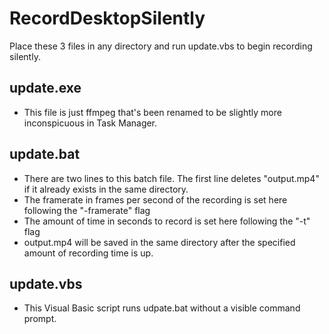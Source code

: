 
# RecordDesktopSilently
Place these 3 files in any directory and run update.vbs to begin recording silently.
## update.exe
* This file is just ffmpeg that's been renamed to be slightly more inconspicuous in Task Manager.
## update.bat
* There are two lines to this batch file. The first line deletes "output.mp4" if it already exists in the same directory.
* The framerate in frames per second of the recording is set here following the "-framerate" flag
* The amount of time in seconds to record is set here following the "-t" flag
* output.mp4 will be saved in the same directory after the specified amount of recording time is up. 
## update.vbs
* This Visual Basic script runs udpate.bat without a visible command prompt.
